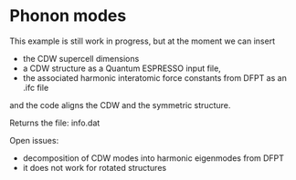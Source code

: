 # Phonon modes

This example is still work in progress,
but at the moment we can insert
- the CDW supercell dimensions
- a CDW structure as a Quantum ESPRESSO input file,
- the associated harmonic interatomic force constants from DFPT as an .ifc file

and the code aligns the CDW and the symmetric structure.

Returns the file: info.dat

Open issues:
- decomposition of CDW modes into harmonic eigenmodes from DFPT
- it does not work for rotated structures
